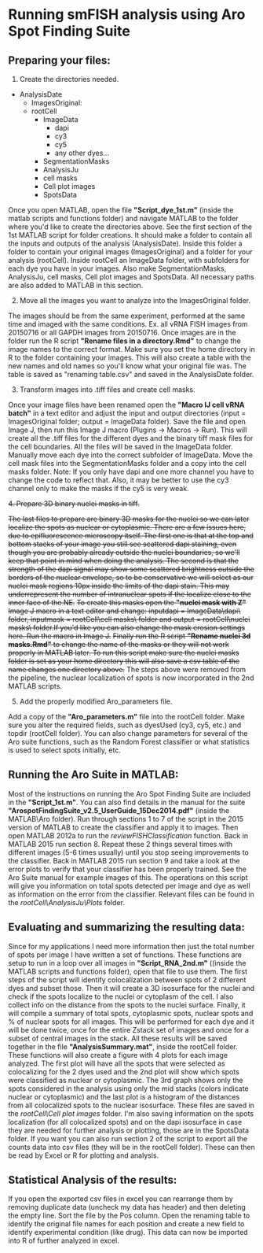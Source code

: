 # Running smFISH analysis using Aro Spot Finding Suite

## Preparing your files:

1. Create the directories needed.

* AnalysisDate
	* ImagesOriginal:
	* rootCell
		* ImageData
			* dapi
			* cy3
			* cy5
			* any other dyes...
		* SegmentationMasks
		* AnalysisJu
		* cell masks
		* Cell plot images
		* SpotsData

Once you open MATLAB, open the file **"Script_dye_1st.m"** (inside the matlab scripts and functions folder) and navigate MATLAB to the folder where you'd like to create the directories above. See the first section of the 1st MATLAB script for folder creations. It should make a folder to contain all the inputs and outputs of the analysis (AnalysisDate). Inside this folder a folder to contain your original images (ImagesOriginal) and a folder for your analysis (rootCell). Inside rootCell an ImageData folder, with subfolders for each dye you have in your images. Also make SegmentationMasks, AnalysisJu, cell masks, Cell plot images and SpotsData. All necessary paths are also added to MATLAB in this section.

2. Move all the images you want to analyze into the ImagesOriginal folder.

The images should be from the same experiment, performed at the same time and imaged with the same conditions. Ex. all vRNA FISH images from 20150716 or all GAPDH images from 20150716.
Once images are in the folder run the R script **"Rename files in a directory.Rmd"** to change the image names to the correct format. Make sure you set the home directory in R to the folder containing your images. This will also create a table with the new names and old names so you'll know what your original file was. The table is saved as "renaming table.csv" and saved in the AnalysisDate folder.

3. Transform images into .tiff files and create cell masks.

Once your image files have been renamed open the **"Macro IJ cell vRNA batch"** in a text editor and adjust the input and output directories (input = ImagesOriginal folder; output = ImageData folder). Save the file and open Image J, then run this Image J macro (Plugins -> Macros -> Run). This will create all the .tiff files for the different dyes and the binary tiff mask files for the cell boundaries. All the files will be saved in the ImageData folder. Manually move each dye into the correct subfolder of ImageData.
Move the cell mask files into the SegmentationMasks folder and a copy into the cell masks folder.
Note: If you only have dapi and one more channel you have to change the code to reflect that. Also, it may be better to use the cy3 channel only to make the masks if the cy5 is very weak.

~~4. Prepare 3D binary nuclei masks in tiff.~~

~~The last files to prepare are binary 3D masks for the nuclei so we can later localize the spots as nuclear or cytoplasmic. There are a few issues here, due to epifluorescence microscopy itself. The first one is that at the top and bottom stacks of your image you still see scattered dapi staining, even though you are probably already outside the nuclei boundaries, so we'll keep that point in mind when doing the analysis. The second is that the strength of the dapi signal may show some scattered brightness outside the borders of the nuclear envelope, so to be conservative we will select as our nuclei mask regions 10px inside the limits of the dapi stain. This may underrepresent the number of intranuclear spots if the localize close to the inner face of the NE.~~
~~To create this masks open the **"nuclei mask with Z"** Image J macro in a text editor and change: inputdapi = ImageData\dapi\ folder, inputmask = rootCell\cell masks\ folder and output = rootCell\nuclei masks\ folder.If you'd like you can also change the mask erosion settings here. Run the macro in Image J.~~
~~Finally run the R script **"Rename nuclei 3d masks.Rmd"** to change the name of the masks or they will not work properly in MATLAB later. To run this script make sure the nuclei masks folder is set as your home directory this will also save a csv table of the name changes one directory above.~~
The steps above were removed from the pipeline, the nuclear localization of spots is now incorporated in the 2nd MATLAB scripts.

5. Add the properly modified Aro_parameters file.

Add a copy of the **"Aro_parameters.m"** file into the rootCell folder. Make sure you alter the required fields, such as dyesUsed (cy3, cy5, etc.) and topdir (rootCell folder). You can also change parameters for several of the Aro suite functions, such as the Random Forest classifier or what statistics is used to select spots initially, etc.

## Running the Aro Suite in MATLAB:

Most of the instructions on running the Aro Spot Finding Suite are included in the **"Script_1st.m"**. You can also find details in the manual for the suite **"ArospotFindingSuite_v2.5_UserGuide_15Dec2014.pdf"** (inside the MATLAB\Aro folder).
Run through sections 1 to 7 of the script in the 2015 version of MATLAB to create the classifier and apply it to images. 
Then open MATLAB 2012a to run the *reviewFISHClassification* function. Back in MATLAB 2015 run section 8. Repeat these 2 things several times with different images (5-6 times usually) until you stop seeing improvements to the classifier.
Back in MATLAB 2015 run section 9 and take a look at the error plots to verify that your classifier has been properly trained. See the Aro Suite manual for example images of this.
The operations on this script will give you information on total spots detected per image and dye as well as information on the error from the classifier. Relevant files can be found in the *rootCell\AnalysisJu\Plots* folder.

## Evaluating and summarizing the resulting data:

Since for my applications I need more information then just the total number of spots per image I have written a set of functions. These functions are setup to run in a loop over all images in **"Script_RNA_2nd.m"** ((inside the MATLAB scripts and functions folder), open that file to use them.
The first steps of the script will identify colocalization between spots of 2 different dyes and subset those. Then it will create a 3D isosurface for the nuclei and check if the spots localize to the nuclei or cytoplasm of the cell. I also collect info on the distance from the spots to the nuclei surface.
Finally, it will compile a summary of total spots, cytoplasmic spots, nuclear spots and % of nuclear spots for all images. This will be performed for each dye and it will be done twice, once for the entire Zstack set of images and once for a subset of central images in the stack. All these results will be saved together in the file **"AnalysisSummary.mat"**, inside the rootCell folder.
These functions will also create a figure with 4 plots for each image analyzed. The first plot will have all the spots that were selected as colocalizing for the 2 dyes used and the 2nd plot will show which spots were classified as nuclear or cytoplasmic. The 3rd graph shows only the spots considered in the analysis using only the mid stacks (colors indicate nuclear or cytoplasmic) and the last plot is a histogram of the distances from all colocalized spots to the nuclear isosurface. These files are saved in the *rootCell\Cell plot images* folder.
I'm also saving information on the spots localization (for all colocalized spots) and on the dapi isosurface in case they are needed for further analysis or plotting, those are in the SpotsData folder.
If you want you can also run section 2 of the script to export all the counts data into csv files (they will be in the rootCell folder). These can then be read by Excel or R for plotting and analysis.

## Statistical Analysis of the results:

If you open the exported csv files in excel you can rearrange them by removing duplicate data (uncheck my data has header) and then deleting the empty line. Sort the file by the Pos column. Open the renaming table to identify the original file names for each position and create a new field to identify experimental condition (like drug).
This data can now be imported into R of further analyzed in excel.















